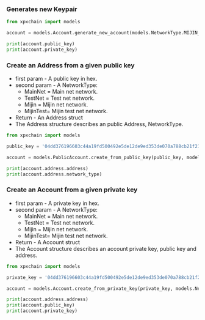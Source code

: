 ### Generates new Keypair

```python
from xpxchain import models

account = models.Account.generate_new_account(models.NetworkType.MIJIN_TEST)

print(account.public_key)
print(account.private_key)
```

### Create an Address from a given public key

* first param - A public key in hex.
* second param - A NetworkType:
  * MainNet = Main net network.
  * TestNet = Test net network.
  * Mijin = Mijin net network.
  * MijinTest= Mijin test net network.
* Return - An Address struct
* The Address structure describes an public Address, NetworkType.

```python
from xpxchain import models

public_key = '04dd376196603c44a19fd500492e5de12de9ed353de070a788cb21f210645613'

account = models.PublicAccount.create_from_public_key(public_key, models.NetworkType.MIJIN_TEST)

print(account.address.address)
print(account.address.network_type)
```

### Create an Account from a given private key

* first param - A private key in hex.
* second param - A NetworkType:
  * MainNet = Main net network.
  * TestNet = Test net network.
  * Mijin = Mijin net network.
  * MijinTest= Mijin test net network.
* Return - A Account struct
* The Account structure describes an account private key, public key and address.


```python
from xpxchain import models

private_key = '04dd376196603c44a19fd500492e5de12de9ed353de070a788cb21f210645613'

account = models.Account.create_from_private_key(private_key, models.NetworkType.MIJIN_TEST)

print(account.address.address)
print(account.public_key)
print(account.private_key)
```

